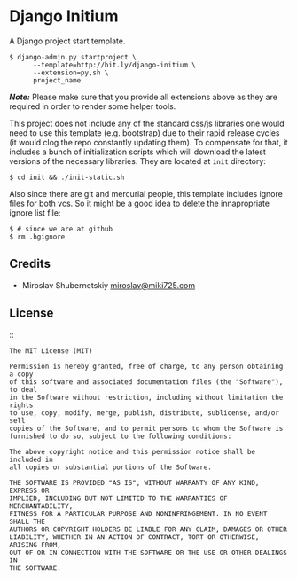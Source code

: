 # Django Initium

A Django project start template.

    $ django-admin.py startproject \
          --template=http://bit.ly/django-initium \
          --extension=py,sh \
          project_name

***Note:*** Please make sure that you provide all extensions above
 as they are required in order to render some helper tools.

This project does not include any of the standard css/js libraries one
would need to use this template (e.g. bootstrap) due to their
rapid release cycles (it would clog the repo constantly updating them).
To compensate for that, it includes a bunch of initialization scripts
which will download the latest versions of the necessary libraries.
They are located at `init` directory:

    $ cd init && ./init-static.sh

Also since there are git and mercurial people, this template includes
ignore files for both vcs. So it might be a good idea to delete
the innapropriate ignore list file:

    $ # since we are at github
    $ rm .hgignore   

Credits
-------

* Miroslav Shubernetskiy <miroslav@miki725.com>

License
-------

::

    The MIT License (MIT)

    Permission is hereby granted, free of charge, to any person obtaining a copy
    of this software and associated documentation files (the "Software"), to deal
    in the Software without restriction, including without limitation the rights
    to use, copy, modify, merge, publish, distribute, sublicense, and/or sell
    copies of the Software, and to permit persons to whom the Software is
    furnished to do so, subject to the following conditions:

    The above copyright notice and this permission notice shall be included in
    all copies or substantial portions of the Software.

    THE SOFTWARE IS PROVIDED "AS IS", WITHOUT WARRANTY OF ANY KIND, EXPRESS OR
    IMPLIED, INCLUDING BUT NOT LIMITED TO THE WARRANTIES OF MERCHANTABILITY,
    FITNESS FOR A PARTICULAR PURPOSE AND NONINFRINGEMENT. IN NO EVENT SHALL THE
    AUTHORS OR COPYRIGHT HOLDERS BE LIABLE FOR ANY CLAIM, DAMAGES OR OTHER
    LIABILITY, WHETHER IN AN ACTION OF CONTRACT, TORT OR OTHERWISE, ARISING FROM,
    OUT OF OR IN CONNECTION WITH THE SOFTWARE OR THE USE OR OTHER DEALINGS IN
    THE SOFTWARE.
